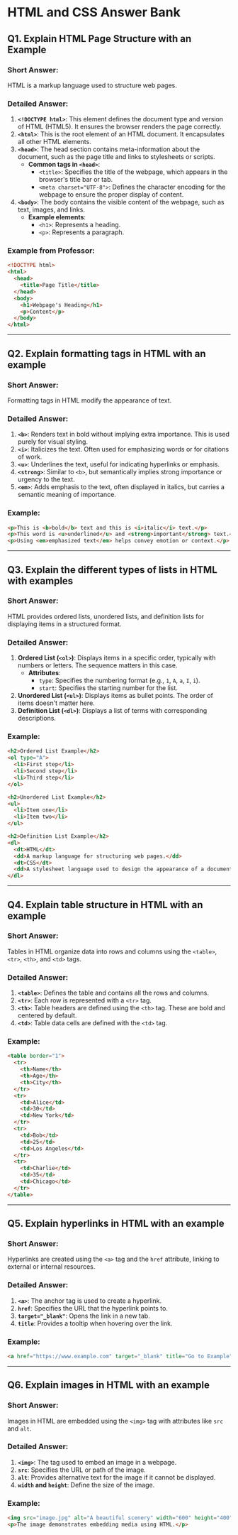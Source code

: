 
# HTML and CSS Answer Bank

## Q1. Explain HTML Page Structure with an Example

### Short Answer:
HTML is a markup language used to structure web pages.

### Detailed Answer:
1. **`<!DOCTYPE html>`**: This element defines the document type and version of HTML (HTML5). It ensures the browser renders the page correctly.
2. **`<html>`**: This is the root element of an HTML document. It encapsulates all other HTML elements.
3. **`<head>`**: The head section contains meta-information about the document, such as the page title and links to stylesheets or scripts.
   - **Common tags in `<head>`**:
     - `<title>`: Specifies the title of the webpage, which appears in the browser's title bar or tab.
     - `<meta charset="UTF-8">`: Defines the character encoding for the webpage to ensure the proper display of content.
4. **`<body>`**: The body contains the visible content of the webpage, such as text, images, and links.
   - **Example elements**:
     - `<h1>`: Represents a heading.
     - `<p>`: Represents a paragraph.

### Example from Professor:
```html
<!DOCTYPE html>
<html>
  <head>
    <title>Page Title</title>
  </head>
  <body>
    <h1>Webpage's Heading</h1>
    <p>Content</p>
  </body>
</html>
```

---

## Q2. Explain formatting tags in HTML with an example

### Short Answer:
Formatting tags in HTML modify the appearance of text.

### Detailed Answer:
1. **`<b>`**: Renders text in bold without implying extra importance. This is used purely for visual styling.
2. **`<i>`**: Italicizes the text. Often used for emphasizing words or for citations of work.
3. **`<u>`**: Underlines the text, useful for indicating hyperlinks or emphasis.
4. **`<strong>`**: Similar to `<b>`, but semantically implies strong importance or urgency to the text.
5. **`<em>`**: Adds emphasis to the text, often displayed in italics, but carries a semantic meaning of importance.

### Example:
```html
<p>This is <b>bold</b> text and this is <i>italic</i> text.</p>
<p>This word is <u>underlined</u> and <strong>important</strong> text.</p>
<p>Using <em>emphasized text</em> helps convey emotion or context.</p>
```

---

## Q3. Explain the different types of lists in HTML with examples

### Short Answer:
HTML provides ordered lists, unordered lists, and definition lists for displaying items in a structured format.

### Detailed Answer:
1. **Ordered List (`<ol>`)**: Displays items in a specific order, typically with numbers or letters. The sequence matters in this case.
   - **Attributes**:
     - `type`: Specifies the numbering format (e.g., `1`, `A`, `a`, `I`, `i`).
     - `start`: Specifies the starting number for the list.
2. **Unordered List (`<ul>`)**: Displays items as bullet points. The order of items doesn't matter here.
3. **Definition List (`<dl>`)**: Displays a list of terms with corresponding descriptions.

### Example:
```html
<h2>Ordered List Example</h2>
<ol type="A">
  <li>First step</li>
  <li>Second step</li>
  <li>Third step</li>
</ol>

<h2>Unordered List Example</h2>
<ul>
  <li>Item one</li>
  <li>Item two</li>
</ul>

<h2>Definition List Example</h2>
<dl>
  <dt>HTML</dt>
  <dd>A markup language for structuring web pages.</dd>
  <dt>CSS</dt>
  <dd>A stylesheet language used to design the appearance of a document.</dd>
</dl>
```

---

## Q4. Explain table structure in HTML with an example

### Short Answer:
Tables in HTML organize data into rows and columns using the `<table>`, `<tr>`, `<th>`, and `<td>` tags.

### Detailed Answer:
1. **`<table>`**: Defines the table and contains all the rows and columns.
2. **`<tr>`**: Each row is represented with a `<tr>` tag.
3. **`<th>`**: Table headers are defined using the `<th>` tag. These are bold and centered by default.
4. **`<td>`**: Table data cells are defined with the `<td>` tag.

### Example:
```html
<table border="1">
  <tr>
    <th>Name</th>
    <th>Age</th>
    <th>City</th>
  </tr>
  <tr>
    <td>Alice</td>
    <td>30</td>
    <td>New York</td>
  </tr>
  <tr>
    <td>Bob</td>
    <td>25</td>
    <td>Los Angeles</td>
  </tr>
  <tr>
    <td>Charlie</td>
    <td>35</td>
    <td>Chicago</td>
  </tr>
</table>
```

---

## Q5. Explain hyperlinks in HTML with an example

### Short Answer:
Hyperlinks are created using the `<a>` tag and the `href` attribute, linking to external or internal resources.

### Detailed Answer:
1. **`<a>`**: The anchor tag is used to create a hyperlink.
2. **`href`**: Specifies the URL that the hyperlink points to.
3. **`target="_blank"`**: Opens the link in a new tab.
4. **`title`**: Provides a tooltip when hovering over the link.

### Example:
```html
<a href="https://www.example.com" target="_blank" title="Go to Example">Visit Example</a>
```

---

## Q6. Explain images in HTML with an example

### Short Answer:
Images in HTML are embedded using the `<img>` tag with attributes like `src` and `alt`.

### Detailed Answer:
1. **`<img>`**: The tag used to embed an image in a webpage.
2. **`src`**: Specifies the URL or path of the image.
3. **`alt`**: Provides alternative text for the image if it cannot be displayed.
4. **`width` and `height`**: Define the size of the image.

### Example:
```html
<img src="image.jpg" alt="A beautiful scenery" width="600" height="400">
<p>The image demonstrates embedding media using HTML.</p>
```